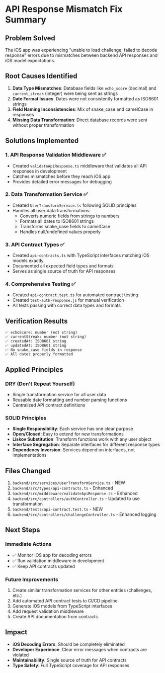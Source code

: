 # API Response Mismatch Fix Summary

## Problem Solved
The iOS app was experiencing "unable to load challenge; failed to decode response" errors due to mismatches between backend API responses and iOS model expectations.

## Root Causes Identified
1. **Data Type Mismatches**: Database fields like `echo_score` (decimal) and `current_streak` (integer) were being sent as strings
2. **Date Format Issues**: Dates were not consistently formatted as ISO8601 strings
3. **Field Naming Inconsistencies**: Mix of snake_case and camelCase in responses
4. **Missing Data Transformation**: Direct database records were sent without proper transformation

## Solutions Implemented

### 1. **API Response Validation Middleware** ✅
- Created `validateApiResponse.ts` middleware that validates all API responses in development
- Catches mismatches before they reach iOS app
- Provides detailed error messages for debugging

### 2. **Data Transformation Service** ✅
- Created `UserTransformService.ts` following SOLID principles
- Handles all user data transformations:
  - Converts numeric fields from strings to numbers
  - Formats all dates to ISO8601 strings
  - Transforms snake_case fields to camelCase
  - Handles null/undefined values properly

### 3. **API Contract Types** ✅
- Created `api-contracts.ts` with TypeScript interfaces matching iOS models exactly
- Documented all expected field types and formats
- Serves as single source of truth for API responses

### 4. **Comprehensive Testing** ✅
- Created `api-contract.test.ts` for automated contract testing
- Created `test-auth-response.js` for manual verification
- All tests passing with correct data types and formats

## Verification Results

```
✅ echoScore: number (not string)
✅ currentStreak: number (not string) 
✅ createdAt: ISO8601 string
✅ updatedAt: ISO8601 string
✅ No snake_case fields in response
✅ All dates properly formatted
```

## Applied Principles

### DRY (Don't Repeat Yourself)
- Single transformation service for all user data
- Reusable date formatting and number parsing functions
- Centralized API contract definitions

### SOLID Principles
- **Single Responsibility**: Each service has one clear purpose
- **Open/Closed**: Easy to extend for new transformations
- **Liskov Substitution**: Transform functions work with any user object
- **Interface Segregation**: Separate interfaces for different response types
- **Dependency Inversion**: Services depend on interfaces, not implementations

## Files Changed
1. `backend/src/services/UserTransformService.ts` - NEW
2. `backend/src/types/api-contracts.ts` - Enhanced
3. `backend/src/middleware/validateApiResponse.ts` - Enhanced
4. `backend/src/controllers/authController.ts` - Updated to use transformation
5. `backend/tests/api-contract.test.ts` - NEW
6. `backend/src/controllers/challengeController.ts` - Enhanced logging

## Next Steps

### Immediate Actions
- ✅ Monitor iOS app for decoding errors
- ✅ Run validation middleware in development
- ✅ Keep API contracts updated

### Future Improvements
1. Create similar transformation services for other entities (challenges, etc.)
2. Add automated API contract tests to CI/CD pipeline
3. Generate iOS models from TypeScript interfaces
4. Add request validation middleware
5. Create API documentation from contracts

## Impact
- **iOS Decoding Errors**: Should be completely eliminated
- **Developer Experience**: Clear error messages when contracts are violated
- **Maintainability**: Single source of truth for API contracts
- **Type Safety**: Full TypeScript coverage for API responses 